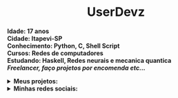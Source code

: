 <h1 text align='center'>UserDevz</h1>

<b>Idade: 17 anos</b></br>
<b>Cidade: Itapevi-SP</b></br>
<b>Conhecimento: Python, C, Shell Script</b></br>
<b>Cursos: Redes de computadores</b></br>
<b>Estudando: <b>Haskell, Redes neurais e mecanica quantica</b></br>
<b><i>Freelancer, faço projetos por encomenda etc...</b></i>

<details>
  <summary>Meus projetos:</summary></br>
  <li> Imperator:</br>
  <img src='https://img.shields.io/github/stars/UserDevz/imperator?style=social'></br>
  <img src='https://img.shields.io/github/forks/UserDevz/imperator?style=social'>
</details>
<details>
  <summary>Minhas redes sociais:</summary>
  <li>WhatsApp: (67) 998318445
  <li>Facebook: Wendel Mizael
</details>
